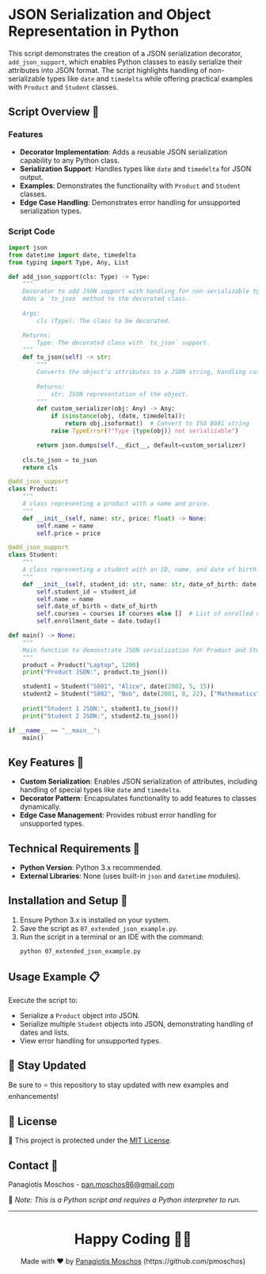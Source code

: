 # JSON Serialization and Object Representation in Python

This script demonstrates the creation of a JSON serialization decorator, `add_json_support`, which enables Python classes to easily serialize their attributes into JSON format. The script highlights handling of non-serializable types like `date` and `timedelta` while offering practical examples with `Product` and `Student` classes.

## Script Overview 📘

### Features
- **Decorator Implementation**: Adds a reusable JSON serialization capability to any Python class.
- **Serialization Support**: Handles types like `date` and `timedelta` for JSON output.
- **Examples**: Demonstrates the functionality with `Product` and `Student` classes.
- **Edge Case Handling**: Demonstrates error handling for unsupported serialization types.

### Script Code

```python
import json
from datetime import date, timedelta
from typing import Type, Any, List

def add_json_support(cls: Type) -> Type:
    """
    Decorator to add JSON support with handling for non-serializable types.
    Adds a `to_json` method to the decorated class.
    
    Args:
        cls (Type): The class to be decorated.

    Returns:
        Type: The decorated class with `to_json` support.
    """
    def to_json(self) -> str:
        """
        Converts the object's attributes to a JSON string, handling custom types.
        
        Returns:
            str: JSON representation of the object.
        """
        def custom_serializer(obj: Any) -> Any:
            if isinstance(obj, (date, timedelta)):
                return obj.isoformat()  # Convert to ISO 8601 string
            raise TypeError(f"Type {type(obj)} not serializable")

        return json.dumps(self.__dict__, default=custom_serializer)
    
    cls.to_json = to_json
    return cls

@add_json_support
class Product:
    """
    A class representing a product with a name and price.
    """
    def __init__(self, name: str, price: float) -> None:
        self.name = name
        self.price = price

@add_json_support
class Student:
    """
    A class representing a student with an ID, name, and date of birth.
    """
    def __init__(self, student_id: str, name: str, date_of_birth: date, courses: List[str] = None) -> None:
        self.student_id = student_id
        self.name = name
        self.date_of_birth = date_of_birth
        self.courses = courses if courses else []  # List of enrolled courses
        self.enrollment_date = date.today()

def main() -> None:
    """
    Main function to demonstrate JSON serialization for Product and Student classes.
    """
    product = Product("Laptop", 1200)
    print("Product JSON:", product.to_json())

    student1 = Student("S001", "Alice", date(2002, 5, 15))
    student2 = Student("S002", "Bob", date(2001, 8, 22), ["Mathematics", "Physics"])
    
    print("Student 1 JSON:", student1.to_json())
    print("Student 2 JSON:", student2.to_json())

if __name__ == "__main__":
    main()
```

## Key Features 🌟
- **Custom Serialization**: Enables JSON serialization of attributes, including handling of special types like `date` and `timedelta`.
- **Decorator Pattern**: Encapsulates functionality to add features to classes dynamically.
- **Edge Case Management**: Provides robust error handling for unsupported types.

## Technical Requirements 🔧
- **Python Version**: Python 3.x recommended.
- **External Libraries**: None (uses built-in `json` and `datetime` modules).

## Installation and Setup 🚀
1. Ensure Python 3.x is installed on your system.
2. Save the script as `07_extended_json_example.py`.
3. Run the script in a terminal or an IDE with the command:
   ```bash
   python 07_extended_json_example.py
   ```

## Usage Example 📋
Execute the script to:
- Serialize a `Product` object into JSON.
- Serialize multiple `Student` objects into JSON, demonstrating handling of dates and lists.
- View error handling for unsupported types.

## 📢 Stay Updated

Be sure to ⭐ this repository to stay updated with new examples and enhancements!

## 🔄 License
🔐 This project is protected under the [MIT License](https://mit-license.org/).

## Contact 📧
Panagiotis Moschos - pan.moschos86@gmail.com

🔗 *Note: This is a Python script and requires a Python interpreter to run.*

---
<h1 align=center>Happy Coding 👨‍💻 </h1>

<p align="center">
  Made with ❤️ by
  <a href="https://www.linkedin.com/in/panagiotis-moschos" target="_blank">
  Panagiotis Moschos</a> (https://github.com/pmoschos)
</p>

